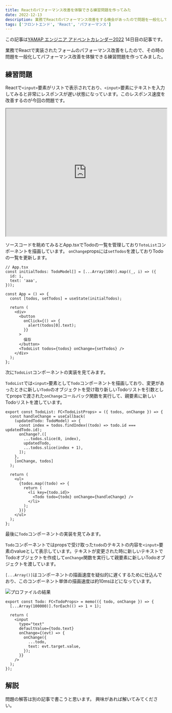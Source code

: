 ```yaml
---
title: Reactのパフォーマンス改善を体験できる練習問題を作ってみた
date: 2022-12-13
description: 業務でReactのパフォーマンス改善をする機会があったので問題を一般化して練習問題を作ってみました
tags: ['フロントエンド', 'React', 'パフォーマンス']
---
```


この記事は[YAMAP エンジニア アドベントカレンダー2022](https://qiita.com/advent-calendar/2022/yamap-engineers) 14日目の記事です。

業務でReactで実装されたフォームのパフォーマンス改善をしたので、その時の問題を一般化してパフォーマンス改善を体験できる練習問題を作ってみました。

## 練習問題
Reactで`<input>`要素がリストで表示されており、`<input>`要素にテキストを入力してみると非常にレスポンスが遅い状態になっています。このレスポンス速度を改善するのが今回の問題です。

<iframe src="https://stackblitz.com/edit/react-ts-evcw6y?embed=1&file=src/App.tsx" style="width: 100%; height: 400px"></iframe>

ソースコードを眺めてみるとApp.tsxでTodoの一覧を管理しており`TotoList`コンポーネントを描画しています。
`onChange`propsには`setTodos`を渡しておりTodoの一覧を更新します。

```tsx
// App.tsx
const initialTodos: TodoModel[] = [...Array(100)].map((_, i) => ({
  id: i,
  text: 'aaa',
}));

const App = () => {
  const [todos, setTodos] = useState(initialTodos);

  return (
    <div>
      <button
        onClick={() => {
          alert(todos[0].text);
        }}
      >
        保存
      </button>
      <TodoList todos={todos} onChange={setTodos} />
    </div>
  );
};
```

次に`TodoList`コンポーネントの実装を見てみます。

`TodoList`では`<input>`要素として`Todo`コンポーネントを描画しており、変更があったときに新しい`Todo`のオブジェクトを受け取り新しいTodoリストを引数としてpropsで渡された`onChange`コールバック関数を実行して、親要素に新しいTodoリストを渡しています。

```tsx
export const TodoList: FC<TodoListProps> = ({ todos, onChange }) => {
  const handleChange = useCallback(
    (updatedTodo: TodoModel) => {
      const index = todos.findIndex((todo) => todo.id === updatedTodo.id);
      onChange?.([
        ...todos.slice(0, index),
        updatedTodo,
        ...todos.slice(index + 1),
      ]);
    },
    [onChange, todos]
  );

  return (
    <ul>
      {todos.map((todo) => {
        return (
          <li key={todo.id}>
            <Todo todo={todo} onChange={handleChange} />
          </li>
        );
      })}
    </ul>
  );
};
```

最後に`Todo`コンポーネントの実装を見てみます。

`Todo`コンポーネントではpropsで受け取った`todo`のテキストの内容を`<input>`要素のvalueとして表示しています。テキストが変更された時に新しいテキストでTodoオブジェクトを作成して`onChange`関数を実行して親要素に新しいTodoオブジェクトを渡しています。

`[...Array()]`はコンポーネントの描画速度を疑似的に遅くするために仕込んでおり、このコンポーネント単体の描画速度は約10msほどになっています。

![プロファイルの結果](/images/posts/react-performance-question/profile.png)

```tsx
export const Todo: FC<TodoProps> = memo(({ todo, onChange }) => {
  [...Array(100000)].forEach(() => 1 + 1);

  return (
    <input
      type="text"
      defaultValue={todo.text}
      onChange={(evt) => {
        onChange({
          ...todo,
          text: evt.target.value,
        });
      }}
    />
  );
});
```

## 解説
問題の解答は別の記事で書こうと思います。
興味があれば解いてみてください。
